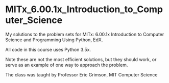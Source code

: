 # MITx_6.00.1x_Introduction_to_Computer_Science
My solutions to the problem sets for MITx: 6.00.1x Introduction to Computer Science and Programming Using Python, EdX.

All code in this course uses Python 3.5x.

Note these are not the most efficient solutions, but they should work, or serve as an example of one way to approach the problem.

The class was taught by Professor Eric Grimson, MIT Computer Science
